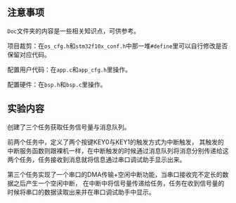 ## 注意事项

`Doc`文件夹的内容是一些相关知识点，可供参考。

项目裁剪：在`os_cfg.h`和`stm32f10x_conf.h`中那一堆`#define`里可以自行修改是否保留对应代码。

配置用户代码：在`app.c`和`app_cfg.h`里操作。

配置硬件：在`bsp.h`和`bsp.c`里操作。

## 实验内容

创建了三个任务获取任务信号量与消息队列。

前两个任务中，定义了两个按键KEY0与KEY1的触发方式为中断触发， 其触发的中断服务函数则跟裸机一样，在中断触发的时候通过消息队列将消息分别传递给这两个任务，任务接收到消息就将信息通过串口调试助手显示出来。

第三个任务实现了一个串口的DMA传输+空闲中断功能，当串口接收完不定长的数据之后产生一个空闲中断， 在中断中将信号量传递给任务，任务在收到信号量的时候将串口的数据读取出来并在串口调试助手中显示。

